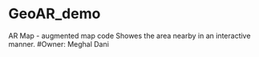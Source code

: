 # GeoAR_demo
AR Map - augmented map code
Showes the area nearby in an interactive manner.
#Owner: Meghal Dani
